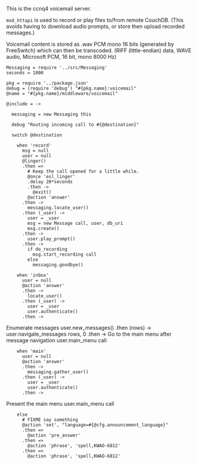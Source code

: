 This is the ccnq4 voicemail server.

`mod_httapi` is used to record or play
files to/from remote CouchDB. (This avoids having to download
audio prompts, or store then upload recorded messages.)

Voicemail content is stored as .wav PCM mono 16 bits (generated
by FreeSwitch) which can then be transcoded.
(RIFF (little-endian) data, WAVE audio, Microsoft PCM, 16 bit, mono 8000 Hz)

    Messaging = require '../src/Messaging'
    seconds = 1000

    pkg = require '../package.json'
    debug = (require 'debug') "#{pkg.name}:voicemail"
    @name = "#{pkg.name}/middleware/voicemail"

    @include = ->

      messaging = new Messaging this

      debug "Routing incoming call to #{@destination}"

      switch @destination

        when 'record'
          msg = null
          user = null
          @linger()
          .then =>
            # Keep the call opened for a little while.
            @once 'esl_linger'
            .delay 20*seconds
            .then ->
              @exit()
            @action 'answer'
          .then ->
            messaging.locate_user()
          .then (_user) ->
            user = _user
            msg = new Message call, user, db_uri
            msg.create()
          .then ->
            user.play_prompt()
          .then ->
            if do_recording
              msg.start_recording call
            else
              messaging.goodbye()

        when 'inbox'
          user = null
          @action 'answer'
          .then ->
            locate_user()
          .then (_user) ->
            user = _user
            user.authenticate()
          .then ->
Enumerate messages
            user.new_messages()
          .then (rows) ->
            user.navigate_messages rows, 0
          .then ->
Go to the main menu after message navigation
            user.main_menu call


        when 'main'
          user = null
          @action 'answer'
          .then ->
            messaging.gather_user()
          .then (_user) ->
            user = _user
            user.authenticate()
          .then ->
Present the main menu
            user.main_menu call

        else
          # FIXME say something
          @action 'set', "language=#{@cfg.announcement_language}"
          .then =>
            @action 'pre_answer'
          .then =>
            @action 'phrase', 'spell,KWAO-6812'
          .then =>
            @action 'phrase', 'spell,KWAO-6812'
